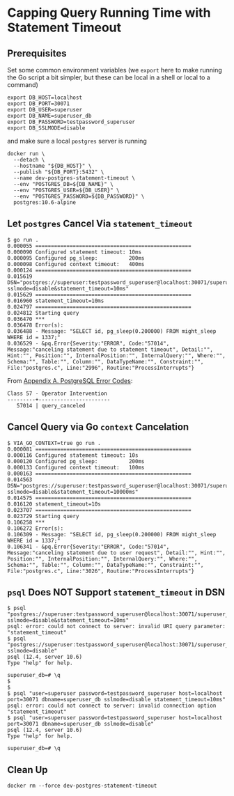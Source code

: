 # Capping Query Running Time with Statement Timeout

## Prerequisites

Set some common environment variables (we `export` here to make running
the Go script a bit simpler, but these can be local in a shell or local
to a command)

```
export DB_HOST=localhost
export DB_PORT=30071
export DB_USER=superuser
export DB_NAME=superuser_db
export DB_PASSWORD=testpassword_superuser
export DB_SSLMODE=disable
```

and make sure a local `postgres` server is running

```
docker run \
  --detach \
  --hostname "${DB_HOST}" \
  --publish "${DB_PORT}:5432" \
  --name dev-postgres-statement-timeout \
  --env "POSTGRES_DB=${DB_NAME}" \
  --env "POSTGRES_USER=${DB_USER}" \
  --env "POSTGRES_PASSWORD=${DB_PASSWORD}" \
  postgres:10.6-alpine
```

## Let `postgres` Cancel Via `statement_timeout`

```
$ go run .
0.000055 ==================================================
0.000090 Configured statement timeout: 10ms
0.000095 Configured pg_sleep:          200ms
0.000098 Configured context timeout:   400ms
0.000124 ==================================================
0.015619 DSN="postgres://superuser:testpassword_superuser@localhost:30071/superuser_db?sslmode=disable&statement_timeout=10ms"
0.015629 ==================================================
0.016960 statement_timeout=10ms
0.024797 ==================================================
0.024812 Starting query
0.036470 ***
0.036478 Error(s):
0.036488 - Message: "SELECT id, pg_sleep(0.200000) FROM might_sleep WHERE id = 1337;"
0.036529 - &pq.Error{Severity:"ERROR", Code:"57014", Message:"canceling statement due to statement timeout", Detail:"", Hint:"", Position:"", InternalPosition:"", InternalQuery:"", Where:"", Schema:"", Table:"", Column:"", DataTypeName:"", Constraint:"", File:"postgres.c", Line:"2996", Routine:"ProcessInterrupts"}
```

From [Appendix A. PostgreSQL Error Codes][1]:

```
Class 57 - Operator Intervention
---------+-----------------------
   57014 | query_canceled
```

## Cancel Query via Go `context` Cancelation

```
$ VIA_GO_CONTEXT=true go run .
0.000081 ==================================================
0.000116 Configured statement timeout: 10s
0.000120 Configured pg_sleep:          200ms
0.000133 Configured context timeout:   100ms
0.000163 ==================================================
0.014563 DSN="postgres://superuser:testpassword_superuser@localhost:30071/superuser_db?sslmode=disable&statement_timeout=10000ms"
0.014575 ==================================================
0.016120 statement_timeout=10s
0.023707 ==================================================
0.023729 Starting query
0.106258 ***
0.106272 Error(s):
0.106309 - Message: "SELECT id, pg_sleep(0.200000) FROM might_sleep WHERE id = 1337;"
0.106341 - &pq.Error{Severity:"ERROR", Code:"57014", Message:"canceling statement due to user request", Detail:"", Hint:"", Position:"", InternalPosition:"", InternalQuery:"", Where:"", Schema:"", Table:"", Column:"", DataTypeName:"", Constraint:"", File:"postgres.c", Line:"3026", Routine:"ProcessInterrupts"}
```

## `psql` Does **NOT** Support `statement_timeout` in DSN

```
$ psql "postgres://superuser:testpassword_superuser@localhost:30071/superuser_db?sslmode=disable&statement_timeout=10ms"
psql: error: could not connect to server: invalid URI query parameter: "statement_timeout"
$ psql "postgres://superuser:testpassword_superuser@localhost:30071/superuser_db?sslmode=disable"
psql (12.4, server 10.6)
Type "help" for help.

superuser_db=# \q
$
$
$ psql "user=superuser password=testpassword_superuser host=localhost port=30071 dbname=superuser_db sslmode=disable statement_timeout=10ms"
psql: error: could not connect to server: invalid connection option "statement_timeout"
$ psql "user=superuser password=testpassword_superuser host=localhost port=30071 dbname=superuser_db sslmode=disable"
psql (12.4, server 10.6)
Type "help" for help.

superuser_db=# \q
```

## Clean Up

```
docker rm --force dev-postgres-statement-timeout
```

[1]: https://www.postgresql.org/docs/10/errcodes-appendix.html
